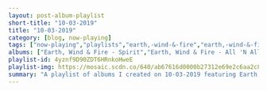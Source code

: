 ```yaml
---
layout: post-album-playlist
short-title: "10-03-2019"
title: "10-03-2019"
category: [blog, now-playing]
tags: ["now-playing","playlists","earth,-wind-&-fire","earth,-wind-&-fire","al-jarreau","stevie-wonder","alice-cooper","alice-cooper","alice-cooper","alice-cooper","alice-cooper","alice-cooper","alice-cooper","alice-cooper","alice-cooper","alice-cooper","alice-cooper","alice-cooper","alice-cooper","alice-cooper","alice-cooper","alice-cooper","alice-cooper","alice-cooper","lagwagon","wilco","goonies-never-say-die","toe"]
albums: ["Earth, Wind & Fire - Spirit","Earth, Wind & Fire - All 'N All","Al Jarreau - We Got By","Stevie Wonder - Songs In The Key Of Life","Alice Cooper - Hey Stoopid","Alice Cooper - Billion Dollar Babies (Deluxe Reissue)","Alice Cooper - Trash","Alice Cooper - Billion Dollar Babies","Alice Cooper - Paranormal","Alice Cooper - Muscle of Love","Alice Cooper - Love It to Death","Alice Cooper - Billion Dollar Babies (Deluxe Reissue)","Alice Cooper - Trash","Alice Cooper - Raise Your Fist And Yell","Alice Cooper - School's Out","Alice Cooper - Welcome to My Nightmare","Alice Cooper - Killer","Alice Cooper - Billion Dollar Babies (Deluxe Reissue)","Alice Cooper - Welcome to My Nightmare","Alice Cooper - Constrictor","Alice Cooper - Killer","Alice Cooper - School's Out","Lagwagon - Railer","Wilco - Ode to Joy","Goonies Never Say Die - Bright Lights Fading","toe - the book about my idle plot on a vague anxiety"]
playlist-id: 4yznf9D90ZDT6HRnkoHweE
playlist-img: https://mosaic.scdn.co/640/ab67616d0000b27312e69e2c6aa2c806b0656a09ab67616d0000b2732fee61bfec596bb6f5447c50ab67616d0000b27372fd4b342421268ca4d55ee5ab67616d0000b273f81891d2e28007ef6b918acd
summary: "A playlist of albums I created on 10-03-2019 featuring Earth, Wind & Fire, Earth, Wind & Fire, Al Jarreau, Stevie Wonder, Alice Cooper, Alice Cooper, Alice Cooper, Alice Cooper, Alice Cooper, Alice Cooper, Alice Cooper, Alice Cooper, Alice Cooper, Alice Cooper, Alice Cooper, Alice Cooper, Alice Cooper, Alice Cooper, Alice Cooper, Alice Cooper, Alice Cooper, Alice Cooper, Lagwagon, Wilco, Goonies Never Say Die, and toe"
---
```

